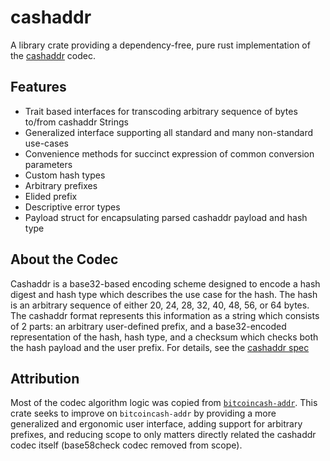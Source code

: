 # cashaddr

A library crate providing a dependency-free, pure rust implementation of the
[cashaddr](https://github.com/bitcoincashorg/bitcoincash.org/blob/master/spec/cashaddr.md)
codec.

## Features

- Trait based interfaces for transcoding arbitrary sequence of bytes to/from
  cashaddr Strings
- Generalized interface supporting all standard and many non-standard use-cases
- Convenience methods for succinct expression of common conversion parameters
- Custom hash types
- Arbitrary prefixes
- Elided prefix
- Descriptive error types
- Payload struct for encapsulating parsed cashaddr payload and hash type

## About the Codec

Cashaddr is a base32-based encoding scheme designed to encode a hash digest
and hash type which describes the use case for the hash. The hash is an
arbitrary sequence of either 20, 24, 28, 32, 40, 48, 56, or 64 bytes. The
cashaddr format represents this information as a string which consists of 2
parts: an arbitrary user-defined prefix, and a base32-encoded representation of
the hash, hash type, and a checksum which checks both the hash payload and the
user prefix. For details, see the [cashaddr
spec](https://github.com/bitcoincashorg/bitcoincash.org/blob/master/spec/cashaddr.md)

## Attribution
Most of the codec algorithm logic was copied from
[`bitcoincash-addr`](https://docs.rs/bitcoincash-addr/latest/bitcoincash_addr/).
This crate seeks to improve on `bitcoincash-addr` by providing a more
generalized and ergonomic user interface, adding support for arbitrary
prefixes, and reducing scope to only matters directly related the cashaddr
codec itself (base58check codec removed from scope).

